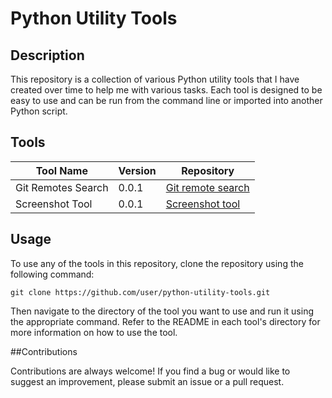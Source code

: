 # Python Utility Tools

## Description  

This repository is a collection of various Python utility tools that I have created over time to help me with various tasks. Each tool is designed to be easy to use and can be run from the command line or imported into another Python script.

## Tools

| Tool Name | Version | Repository |
|-----------|---------|------------|
| Git Remotes Search    | 0.0.1   | [Git remote search](https://github.com/captainion2119/py-utilities/tree/main/Git-remote-search) |
| Screenshot Tool     |  0.0.1   | [Screenshot tool](https://github.com/captainion2119/py-utilities/tree/main/Screenshot-tool) |


## Usage

To use any of the tools in this repository, clone the repository using the following command:

```
git clone https://github.com/user/python-utility-tools.git
```

Then navigate to the directory of the tool you want to use and run it using the appropriate command. Refer to the README in each tool's directory for more information on how to use the tool.  


##Contributions  

Contributions are always welcome! If you find a bug or would like to suggest an improvement, please submit an issue or a pull request.
